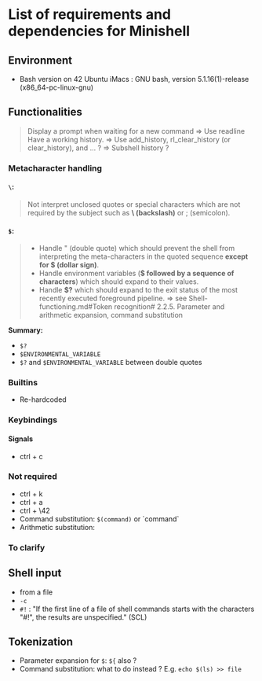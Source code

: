 # List of requirements and dependencies for Minishell

## Environment
- Bash version on 42 Ubuntu iMacs : GNU bash, version 5.1.16(1)-release (x86_64-pc-linux-gnu)

## Functionalities
> Display a prompt when waiting for a new command
=> Use readline
> Have a working history.
=> Use add_history, rl_clear_history (or clear_history), and ... ?
=> Subshell history ?

### Metacharacter handling
#### `\`:
> Not interpret unclosed quotes or special characters which are not required by the
subject such as **\ (backslash)** or ; (semicolon).


#### `$`:
> - Handle " (double quote) which should prevent the shell from interpreting the meta-characters in the quoted sequence **except for \$ (dollar sign)**.
> - Handle environment variables (**\$ followed by a sequence of characters**) which should expand to their values.
> - Handle **$?** which should expand to the exit status of the most recently executed foreground pipeline.
=> see Shell-functioning.md#Token recognition# 2.2.5. Parameter and arithmetic expansion, command substitution

**Summary:**
- `$?`
- `$ENVIRONMENTAL_VARIABLE`
- `$?` and `$ENVIRONMENTAL_VARIABLE` between double quotes

### Builtins
- Re-hardcoded

### Keybindings
#### Signals
- ctrl + c


### Not required
- ctrl + k
- ctrl + a
- ctrl + \42
- Command substitution: `$(command)` or \`command\`
- Arithmetic substitution: 

### To clarify
## Shell input
- from a file
- `-c`
- `#!` : "If the first line of a file of shell commands starts with the characters "#!", the results are unspecified." (SCL)

## Tokenization
- Parameter expansion for `$`: `${` also ?
- Command substitution: what to do instead ? E.g. `echo $(ls) >> file`